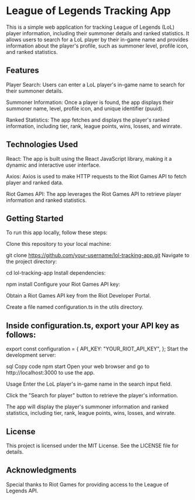 # League of Legends Tracking App
This is a simple web application for tracking League of Legends (LoL) player information, including their summoner details and ranked statistics. It allows users to search for a LoL player by their in-game name and provides information about the player's profile, such as summoner level, profile icon, and ranked statistics.

## Features
Player Search: Users can enter a LoL player's in-game name to search for their summoner details.

Summoner Information: Once a player is found, the app displays their summoner name, level, profile icon, and unique identifier (puuid).

Ranked Statistics: The app fetches and displays the player's ranked information, including tier, rank, league points, wins, losses, and winrate.

## Technologies Used
React: The app is built using the React JavaScript library, making it a dynamic and interactive user interface.

Axios: Axios is used to make HTTP requests to the Riot Games API to fetch player and ranked data.

Riot Games API: The app leverages the Riot Games API to retrieve player information and ranked statistics.

## Getting Started
To run this app locally, follow these steps:

Clone this repository to your local machine:



git clone https://github.com/your-username/lol-tracking-app.git
Navigate to the project directory:


cd lol-tracking-app
Install dependencies:


npm install
Configure your Riot Games API key:

Obtain a Riot Games API key from the Riot Developer Portal.

Create a file named configuration.ts in the utils directory.

## Inside configuration.ts, export your API key as follows:

export const configuration = {
  API_KEY: "YOUR_RIOT_API_KEY",
};
Start the development server:

sql
Copy code
npm start
Open your web browser and go to http://localhost:3000 to use the app.

Usage
Enter the LoL player's in-game name in the search input field.

Click the "Search for player" button to retrieve the player's information.

The app will display the player's summoner information and ranked statistics, including tier, rank, league points, wins, losses, and winrate.

## License
This project is licensed under the MIT License. See the LICENSE file for details.

## Acknowledgments
Special thanks to Riot Games for providing access to the League of Legends API.
